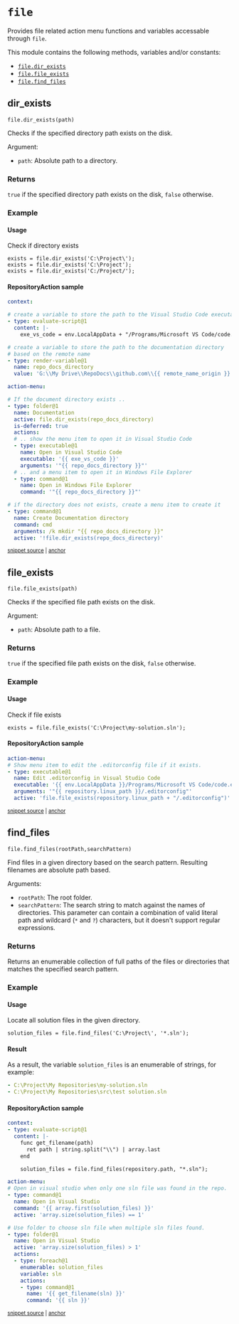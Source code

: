 # `file`

Provides file related action menu functions and variables accessable through `file`.

This module contains the following methods, variables and/or constants:

- [`file.dir_exists`](#dir_exists)
- [`file.file_exists`](#file_exists)
- [`file.find_files`](#find_files)

## dir_exists

`file.dir_exists(path)`

Checks if the specified directory path exists on the disk.

Argument:

- `path`: Absolute path to a directory.

### Returns

`true` if the specified directory path exists on the disk, `false` otherwise.

### Example
      
#### Usage

Check if directory exists


```
exists = file.dir_exists('C:\Project\');
exists = file.dir_exists('C:\Project');
exists = file.dir_exists('C:/Project/');
```

#### RepositoryAction sample

<!-- snippet: dir_exists@actionmenu01 -->
<a id='snippet-dir_exists@actionmenu01'></a>
```yaml
context:

# create a variable to store the path to the Visual Studio Code executable
- type: evaluate-script@1
  content: |-
    exe_vs_code = env.LocalAppData + "/Programs/Microsoft VS Code/code.exe";

# create a variable to store the path to the documentation directory
# based on the remote name
- type: render-variable@1
  name: repo_docs_directory
  value: 'G:\\My Drive\\RepoDocs\\github.com\\{{ remote_name_origin }}'

action-menu:

# If the document directory exists ..
- type: folder@1
  name: Documentation
  active: file.dir_exists(repo_docs_directory)
  is-deferred: true
  actions:
  # .. show the menu item to open it in Visual Studio Code
  - type: executable@1
    name: Open in Visual Studio Code
    executable: '{{ exe_vs_code }}'
    arguments: '"{{ repo_docs_directory }}"'
  # .. and a menu item to open it in Windows File Explorer
  - type: command@1
    name: Open in Windows File Explorer
    command: '"{{ repo_docs_directory }}"'

# if the directory does not exists, create a menu item to create it
- type: command@1
  name: Create Documentation directory
  command: cmd
  arguments: /k mkdir "{{ repo_docs_directory }}"
  active: '!file.dir_exists(repo_docs_directory)'
```
<sup><a href='/tests/RepoM.ActionMenu.Core.Tests/ActionMenu/IntegrationTests/FilesContextTests.Context_Documentation.DirectoryExists.testfile.yaml#L1-L41' title='Snippet source file'>snippet source</a> | <a href='#snippet-dir_exists@actionmenu01' title='Start of snippet'>anchor</a></sup>
<!-- endSnippet -->


## file_exists

`file.file_exists(path)`

Checks if the specified file path exists on the disk.

Argument:

- `path`: Absolute path to a file.

### Returns

`true` if the specified file path exists on the disk, `false` otherwise.

### Example
      
#### Usage

Check if file exists


```
exists = file.file_exists('C:\Project\my-solution.sln');
```

#### RepositoryAction sample

<!-- snippet: file_exists@actionmenu01 -->
<a id='snippet-file_exists@actionmenu01'></a>
```yaml
action-menu:
# Show menu item to edit the .editorconfig file if it exists.
- type: executable@1
  name: Edit .editorconfig in Visual Studio Code
  executable: '{{ env.LocalAppData }}/Programs/Microsoft VS Code/code.exe'
  arguments: '"{{ repository.linux_path }}/.editorconfig"'
  active: 'file.file_exists(repository.linux_path + "/.editorconfig")'
```
<sup><a href='/tests/RepoM.ActionMenu.Core.Tests/ActionMenu/IntegrationTests/FilesContextTests.Context_Documentation.FileExists.testfile.yaml#L1-L11' title='Snippet source file'>snippet source</a> | <a href='#snippet-file_exists@actionmenu01' title='Start of snippet'>anchor</a></sup>
<!-- endSnippet -->


## find_files

`file.find_files(rootPath,searchPattern)`

Find files in a given directory based on the search pattern. Resulting filenames are absolute path based.

Arguments:

- `rootPath`: The root folder.
- `searchPattern`: The search string to match against the names of directories. This parameter can contain a combination of valid literal path and wildcard (`*` and `?`) characters, but it doesn't support regular expressions.

### Returns

Returns an enumerable collection of full paths of the files or directories that matches the specified search pattern.

### Example
      
#### Usage

Locate all solution files in the given directory.


```
solution_files = file.find_files('C:\Project\', '*.sln');
```

#### Result

As a result, the variable `solution_files` is an enumerable of strings, for example:


```yaml
- C:\Project\My Repositories\my-solution.sln
- C:\Project\My Repositories\src\test solution.sln
```

#### RepositoryAction sample

<!-- snippet: find_files@actionmenu01 -->
<a id='snippet-find_files@actionmenu01'></a>
```yaml
context:
- type: evaluate-script@1
  content: |-
    func get_filename(path)
      ret path | string.split("\\") | array.last
    end

    solution_files = file.find_files(repository.path, "*.sln");

action-menu:
# Open in visual studio when only one sln file was found in the repo.
- type: command@1
  name: Open in Visual Studio
  command: '{{ array.first(solution_files) }}'
  active: 'array.size(solution_files) == 1'

# Use folder to choose sln file when multiple sln files found.
- type: folder@1
  name: Open in Visual Studio
  active: 'array.size(solution_files) > 1'
  actions:
  - type: foreach@1
    enumerable: solution_files
    variable: sln
    actions:
    - type: command@1
      name: '{{ get_filename(sln) }}'
      command: '{{ sln }}'
```
<sup><a href='/tests/RepoM.ActionMenu.Core.Tests/ActionMenu/IntegrationTests/FilesContextTests.Context_Documentation.FindFiles.testfile.yaml#L1-L32' title='Snippet source file'>snippet source</a> | <a href='#snippet-find_files@actionmenu01' title='Start of snippet'>anchor</a></sup>
<!-- endSnippet -->

